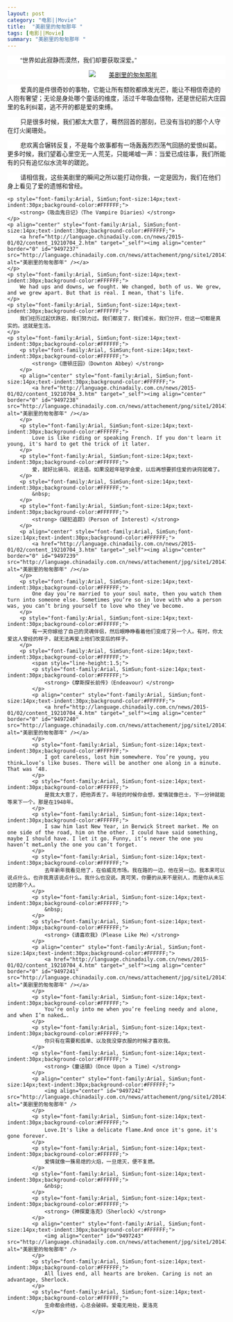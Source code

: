 ```yaml
---
layout: post
category: "电影||Movie"
title:  "美剧里的匆匆那年 "
tags: [电影||Movie]
summary: "美剧里的匆匆那年 "
---
```

<p>
	<p style="font-family:Arial, SimSun;font-size:14px;text-indent:30px;background-color:#FFFFFF;">
		“世界如此寂静而漠然，我们却要获取深爱。”
	</p>
	<p align="center" style="font-family:Arial, SimSun;font-size:14px;text-indent:30px;background-color:#FFFFFF;">
		<a href="http://language.chinadaily.com.cn/news/2015-01/02/content_19210704_2.htm" target="_self"><img align="center" border="0" id="9497236" src="http://language.chinadaily.com.cn/news/attachement/jpg/site1/20141231/00221910993f160df3051b.jpg" alt="美剧里的匆匆那年" /></a>
	</p>
	<p style="font-family:Arial, SimSun;font-size:14px;text-indent:30px;background-color:#FFFFFF;">
		爱真的是件很奇妙的事物，它能让所有颓败都焕发光芒，能让不相信奇迹的人抱有奢望；无论是身处哪个童话的维度，活过千年吸血怪物，还是世纪前大庄园里的名利纠葛，逃不开的都是爱的束缚。
	</p>
	<p style="font-family:Arial, SimSun;font-size:14px;text-indent:30px;background-color:#FFFFFF;">
		只是很多时候，我们都太大意了，蓦然回首的那刻，已没有当初的那个人守在灯火阑珊处。
	</p>
	<p style="font-family:Arial, SimSun;font-size:14px;text-indent:30px;background-color:#FFFFFF;">
		悲欢离合辗转反复，不是每个故事都有一场轰轰烈烈荡气回肠的爱恨纠葛。更多时候，我们望着心里空无一人荒芜，只能唏嘘一声：当爱已成往事，我们所能有的只有追忆似水流年的蹉跎。
	</p>
	<p style="font-family:Arial, SimSun;font-size:14px;text-indent:30px;background-color:#FFFFFF;">
		请相信我，这些美剧里的瞬间之所以能打动你我，一定是因为，我们在他们身上看见了爱的遗憾和曾经。
	</p>
	
	<p style="font-family:Arial, SimSun;font-size:14px;text-indent:30px;background-color:#FFFFFF;">
		<strong>《吸血鬼日记》（The Vampire Diaries）</strong>
	</p>
	<p align="center" style="font-family:Arial, SimSun;font-size:14px;text-indent:30px;background-color:#FFFFFF;">
		<a href="http://language.chinadaily.com.cn/news/2015-01/02/content_19210704_2.htm" target="_self"><img align="center" border="0" id="9497237" src="http://language.chinadaily.com.cn/news/attachement/png/site1/20141231/00221910993f160df31a1c.png" alt="美剧里的匆匆那年" /></a>
	</p>
	<p style="font-family:Arial, SimSun;font-size:14px;text-indent:30px;background-color:#FFFFFF;">
		We had ups and downs, we fought. We changed, both of us. We grew, and we grew apart. But that is real. I mean, that's life.
	</p>
	<p style="font-family:Arial, SimSun;font-size:14px;text-indent:30px;background-color:#FFFFFF;">
		我们经历过起伏跌宕，我们努力过。我们都变了，我们成长，我们分开，但这一切都是真实的。这就是生活。
	</p>
	<p style="font-family:Arial, SimSun;font-size:14px;text-indent:30px;background-color:#FFFFFF;">
		<p style="font-family:Arial, SimSun;font-size:14px;text-indent:30px;background-color:#FFFFFF;">
			<strong>《唐顿庄园》（Downton Abbey）</strong>
		</p>
		<p align="center" style="font-family:Arial, SimSun;font-size:14px;text-indent:30px;background-color:#FFFFFF;">
			<a href="http://language.chinadaily.com.cn/news/2015-01/02/content_19210704_3.htm" target="_self"><img align="center" border="0" id="9497238" src="http://language.chinadaily.com.cn/news/attachement/png/site1/20141231/00221910993f160df34b1d.png" alt="美剧里的匆匆那年" /></a>
		</p>
		<p style="font-family:Arial, SimSun;font-size:14px;text-indent:30px;background-color:#FFFFFF;">
			Love is like riding or speaking French. If you don't learn it young, it's hard to get the trick of it later.
		</p>
		<p style="font-family:Arial, SimSun;font-size:14px;text-indent:30px;background-color:#FFFFFF;">
			爱，就好比骑马、说法语。如果没趁年轻学会爱，以后再想要抓住爱的诀窍就难了。
		</p>
		<p style="font-family:Arial, SimSun;font-size:14px;text-indent:30px;background-color:#FFFFFF;">
			&nbsp;
		</p>
		<p style="font-family:Arial, SimSun;font-size:14px;text-indent:30px;background-color:#FFFFFF;">
			<strong>《疑犯追踪》（Person of Interest）</strong>
		</p>
		<p align="center" style="font-family:Arial, SimSun;font-size:14px;text-indent:30px;background-color:#FFFFFF;">
			<a href="http://language.chinadaily.com.cn/news/2015-01/02/content_19210704_3.htm" target="_self"><img align="center" border="0" id="9497239" src="http://language.chinadaily.com.cn/news/attachement/jpg/site1/20141231/00221910993f160df3941e.jpg" alt="美剧里的匆匆那年" /></a>
		</p>
		<p style="font-family:Arial, SimSun;font-size:14px;text-indent:30px;background-color:#FFFFFF;">
			One day you’re married to your soul mate, then you watch them turn into someone else. Sometimes you’re so in love with who a person was, you can’t bring yourself to love who they’ve become.
		</p>
		<p style="font-family:Arial, SimSun;font-size:14px;text-indent:30px;background-color:#FFFFFF;">
			有一天你嫁给了自己的灵魂伴侣，然后眼睁睁看着他们变成了另一个人。有时，你太爱这人曾经的样子，就无法再爱上他们改变后的样子。
		</p>
		<p style="font-family:Arial, SimSun;font-size:14px;text-indent:30px;background-color:#FFFFFF;">
			<span style="line-height:1.5;">
			<p style="font-family:Arial, SimSun;font-size:14px;text-indent:30px;background-color:#FFFFFF;">
				<strong>《摩斯探长前传》（Endeavour）</strong>
			</p>
			<p align="center" style="font-family:Arial, SimSun;font-size:14px;text-indent:30px;background-color:#FFFFFF;">
				<a href="http://language.chinadaily.com.cn/news/2015-01/02/content_19210704_4.htm" target="_self"><img align="center" border="0" id="9497240" src="http://language.chinadaily.com.cn/news/attachement/jpg/site1/20141231/00221910993f160df3db1f.jpg" alt="美剧里的匆匆那年" /></a>
			</p>
			<p style="font-family:Arial, SimSun;font-size:14px;text-indent:30px;background-color:#FFFFFF;">
				I got careless, lost him somewhere. You’re young, you think…love’s like buses. There will be another one along in a minute. That was ’48.
			</p>
			<p style="font-family:Arial, SimSun;font-size:14px;text-indent:30px;background-color:#FFFFFF;">
				是我太大意了，把他弄丢了。年轻的时候你会想，爱情就像巴士，下一分钟就能等来下一个。那是在1948年。
			</p>
			<p style="font-family:Arial, SimSun;font-size:14px;text-indent:30px;background-color:#FFFFFF;">
				I saw him last New Year, in Berwick Street market. Me on one side of the road, him on the other. I could have said something, maybe I should have. I let it go. Funny, it’s never the one you haven’t met…only the one you can’t forget.
			</p>
			<p style="font-family:Arial, SimSun;font-size:14px;text-indent:30px;background-color:#FFFFFF;">
				去年新年我看见他了，在伯威克市场。我在路的一边，他在另一边。我本来可以说点什么，也许我真该说点什么。我什么也没说。真可笑，你要的从来不是别人，而是你从未忘记的那个人。
			</p>
			<p style="font-family:Arial, SimSun;font-size:14px;text-indent:30px;background-color:#FFFFFF;">
				&nbsp;
			</p>
			<p style="font-family:Arial, SimSun;font-size:14px;text-indent:30px;background-color:#FFFFFF;">
				<strong>《请喜欢我》（Please Like Me）</strong>
			</p>
			<p align="center" style="font-family:Arial, SimSun;font-size:14px;text-indent:30px;background-color:#FFFFFF;">
				<a href="http://language.chinadaily.com.cn/news/2015-01/02/content_19210704_4.htm" target="_self"><img align="center" border="0" id="9497241" src="http://language.chinadaily.com.cn/news/attachement/jpg/site1/20141231/00221910993f160df44b20.jpg" alt="美剧里的匆匆那年" /></a>
			</p>
			<p style="font-family:Arial, SimSun;font-size:14px;text-indent:30px;background-color:#FFFFFF;">
				You‘re only into me when you’re feeling needy and alone, and when I’m naked….
			</p>
			<p style="font-family:Arial, SimSun;font-size:14px;text-indent:30px;background-color:#FFFFFF;">
				你只有在需要和孤单、以及我没穿衣服的时候才喜欢我。
			</p>
			<p style="font-family:Arial, SimSun;font-size:14px;text-indent:30px;background-color:#FFFFFF;">
				<strong>《童话镇》（Once Upon a Time）</strong>
			</p>
			<p align="center" style="font-family:Arial, SimSun;font-size:14px;text-indent:30px;background-color:#FFFFFF;">
				<img align="center" id="9497242" src="http://language.chinadaily.com.cn/news/attachement/png/site1/20141231/00221910993f160df48721.png" alt="美剧里的匆匆那年" />
			</p>
			<p style="font-family:Arial, SimSun;font-size:14px;text-indent:30px;background-color:#FFFFFF;">
				Love.It's like a delicate flame.And once it's gone，it's gone forever.
			</p>
			<p style="font-family:Arial, SimSun;font-size:14px;text-indent:30px;background-color:#FFFFFF;">
				爱情就像一簇易熄的火焰，一旦熄灭，便不复燃。
			</p>
			<p style="font-family:Arial, SimSun;font-size:14px;text-indent:30px;background-color:#FFFFFF;">
				&nbsp;
			</p>
			<p style="font-family:Arial, SimSun;font-size:14px;text-indent:30px;background-color:#FFFFFF;">
				<strong>《神探夏洛克》（Sherlock）</strong>
			</p>
			<p align="center" style="font-family:Arial, SimSun;font-size:14px;text-indent:30px;background-color:#FFFFFF;">
				<img align="center" id="9497243" src="http://language.chinadaily.com.cn/news/attachement/jpg/site1/20141231/00221910993f160df4b922.jpg" alt="美剧里的匆匆那年" />
			</p>
			<p style="font-family:Arial, SimSun;font-size:14px;text-indent:30px;background-color:#FFFFFF;">
				All lives end, all hearts are broken. Caring is not an advantage, Sherlock.
			</p>
			<p style="font-family:Arial, SimSun;font-size:14px;text-indent:30px;background-color:#FFFFFF;">
				生命都会终结，心总会破碎。爱毫无用处，夏洛克
			</p>
</span>
		</p>
	</p>
</p>
